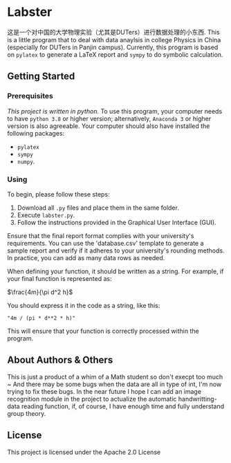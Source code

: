 # Labster

这是一个对中国的大学物理实验（尤其是DUTers）进行数据处理的小东西. 
This is a little program that to deal with data anaylsis in college Physics in China (especially for DUTers in Panjin campus).
Currently, this program is based on `pylatex` to generate a LaTeX report and `sympy` to do symbolic calculation. 

## Getting Started

### Prerequisites

*This project is written in python.* To use this program, your computer needs to have `python 3.8` or higher version; alternatively, `Anaconda 3` or higher version is also agreeable. Your computer should also have installed the following packages:

- `pylatex`
- `sympy`
- `numpy`.


### Using
To begin, please follow these steps:

1. Download all `.py` files and place them in the same folder.
2. Execute `labster.py`.
3. Follow the instructions provided in the Graphical User Interface (GUI).

Ensure that the final report format complies with your university's requirements. You can use the 'database.csv' template to generate a sample report and verify if it adheres to your university's rounding methods. In practice, you can add as many data rows as needed.

When defining your function, it should be written as a string. For example, if your final function is represented as:

$\frac{4m}{\pi d^2 h}$ 

You should express it in the code as a string, like this:

```
"4m / (pi * d**2 * h)"
```

This will ensure that your function is correctly processed within the program.
## About Authors & Others
This is just a product of a whim of a Math student so don't execpt too much ~ 
And there may be some bugs when the data are all in type of int, I'm now trying to fix these bugs.
In the near future I hope I can add an image recognition module in the project to actualize the automatic handwritting-data reading function, if, of course, I have enough time and fully understand group theory.

## License
 
This project is licensed under the Apache 2.0 License 
